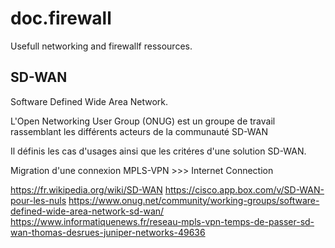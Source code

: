 # doc.firewall
Usefull networking and firewallf ressources.

## SD-WAN

Software Defined Wide Area Network.

L'Open Networking User Group (ONUG) est un groupe de travail rassemblant les différents acteurs de la communauté SD-WAN

Il définis les cas d'usages ainsi que les critéres d'une solution SD-WAN.

Migration d'une connexion
MPLS-VPN >>> Internet Connection

https://fr.wikipedia.org/wiki/SD-WAN
https://cisco.app.box.com/v/SD-WAN-pour-les-nuls
https://www.onug.net/community/working-groups/software-defined-wide-area-network-sd-wan/
https://www.informatiquenews.fr/reseau-mpls-vpn-temps-de-passer-sd-wan-thomas-desrues-juniper-networks-49636
